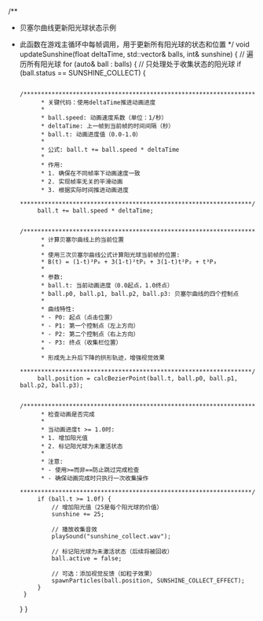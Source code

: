 /**
 * 贝塞尔曲线更新阳光球状态示例
 * 此函数在游戏主循环中每帧调用，用于更新所有阳光球的状态和位置
 */
void updateSunshine(float deltaTime, std::vector<SunshineBall>& balls, int& sunshine) {
    // 遍历所有阳光球
    for (auto& ball : balls) {
        // 只处理处于收集状态的阳光球
        if (ball.status == SUNSHINE_COLLECT) {
            
            /******************************************************************
             * 关键代码：使用deltaTime推进动画进度
             * 
             * ball.speed: 动画速度系数（单位：1/秒）
             * deltaTime: 上一帧到当前帧的时间间隔（秒）
             * ball.t: 动画进度值（0.0-1.0）
             * 
             * 公式: ball.t += ball.speed * deltaTime
             * 
             * 作用:
             * 1. 确保在不同帧率下动画速度一致
             * 2. 实现帧率无关的平滑动画
             * 3. 根据实际时间推进动画进度
             ******************************************************************/
            ball.t += ball.speed * deltaTime;
            
            /******************************************************************
             * 计算贝塞尔曲线上的当前位置
             * 
             * 使用三次贝塞尔曲线公式计算阳光球当前帧的位置:
             * B(t) = (1-t)³P₀ + 3(1-t)²tP₁ + 3(1-t)t²P₂ + t³P₃
             * 
             * 参数:
             * ball.t: 当前动画进度（0.0起点，1.0终点）
             * ball.p0, ball.p1, ball.p2, ball.p3: 贝塞尔曲线的四个控制点
             * 
             * 曲线特性:
             * - P0: 起点（点击位置）
             * - P1: 第一个控制点（左上方向）
             * - P2: 第二个控制点（右上方向）
             * - P3: 终点（收集栏位置）
             * 
             * 形成先上升后下降的拱形轨迹，增强视觉效果
             ******************************************************************/
            ball.position = calcBezierPoint(ball.t, ball.p0, ball.p1, ball.p2, ball.p3);
            
            /******************************************************************
             * 检查动画是否完成
             * 
             * 当动画进度t >= 1.0时:
             * 1. 增加阳光值
             * 2. 标记阳光球为未激活状态
             * 
             * 注意:
             * - 使用>=而非==防止跳过完成检查
             * - 确保动画完成时只执行一次收集操作
             ******************************************************************/
            if (ball.t >= 1.0f) {
                // 增加阳光值（25是每个阳光球的价值）
                sunshine += 25;
                
                // 播放收集音效
                playSound("sunshine_collect.wav");
                
                // 标记阳光球为未激活状态（后续将被回收）
                ball.active = false;
                
                // 可选：添加视觉反馈（如粒子效果）
                spawnParticles(ball.position, SUNSHINE_COLLECT_EFFECT);
            }
        }
    }
}
